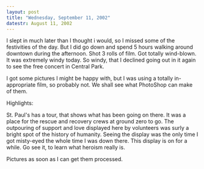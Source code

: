 ```yaml
---
layout: post
title: "Wednesday, September 11, 2002"
datestr: August 11, 2002
---
```


I slept in much later than I thought i would, so I missed some of the festivities
of the day. But I did go down and spend 5 hours walking around downtown during
the afternoon. Shot 3 rolls of film. Got totally wind-blown. It was extremely
windy today. So windy, that I declined going out in it again to see the free
concert in Central Park.

I got some pictures I might be happy with, but I was using a totally in-appropriate
film, so probably not. We shall see what PhotoShop can make of them.

Highlights:

St. Paul's has a tour, that shows what has been going on there. It was a place
for the rescue and recovery crews at ground zero to go. The outpouring of support
and love displayed here by volunteers was surly a bright spot of the history
of humanity. Seeing the display was the only time I got misty-eyed the whole
time I was down there. This display is on for a while. Go see it, to learn what
heroism really is.

Pictures as soon as I can get them processed.

